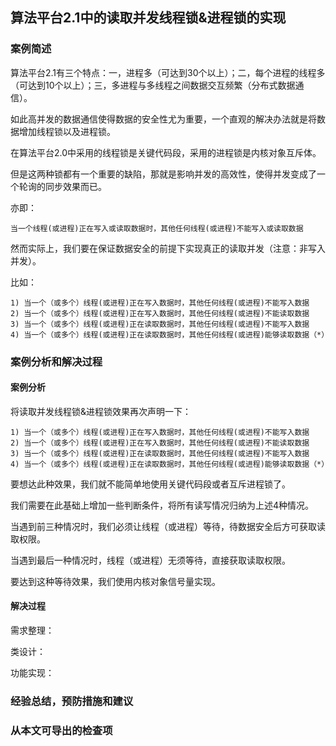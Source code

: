 
## 算法平台2.1中的读取并发线程锁&进程锁的实现

### 案例简述

算法平台2.1有三个特点：一，进程多（可达到30个以上）；二，每个进程的线程多（可达到10个以上）；三，多进程与多线程之间数据交互频繁（分布式数据通信）。

如此高并发的数据通信使得数据的安全性尤为重要，一个直观的解决办法就是将数据增加线程锁以及进程锁。

在算法平台2.0中采用的线程锁是关键代码段，采用的进程锁是内核对象互斥体。

但是这两种锁都有一个重要的缺陷，那就是影响并发的高效性，使得并发变成了一个轮询的同步效果而已。

亦即：

    当一个线程(或进程)正在写入或读取数据时，其他任何线程(或进程)不能写入或读取数据

然而实际上，我们要在保证数据安全的前提下实现真正的读取并发（注意：非写入并发）。

比如：

    1) 当一个（或多个）线程(或进程)正在写入数据时，其他任何线程(或进程)不能写入数据
    2) 当一个（或多个）线程(或进程)正在写入数据时，其他任何线程(或进程)不能读取数据
    3) 当一个（或多个）线程(或进程)正在读取数据时，其他任何线程(或进程)不能写入数据
    4) 当一个（或多个）线程(或进程)正在读取数据时，其他任何线程(或进程)能够读取数据（*）

### 案例分析和解决过程

#### 案例分析

将读取并发线程锁&进程锁效果再次声明一下：

    1) 当一个（或多个）线程(或进程)正在写入数据时，其他任何线程(或进程)不能写入数据
    2) 当一个（或多个）线程(或进程)正在写入数据时，其他任何线程(或进程)不能读取数据
    3) 当一个（或多个）线程(或进程)正在读取数据时，其他任何线程(或进程)不能写入数据
    4) 当一个（或多个）线程(或进程)正在读取数据时，其他任何线程(或进程)能够读取数据（*）

要想达此种效果，我们就不能简单地使用关键代码段或者互斥进程锁了。

我们需要在此基础上增加一些判断条件，将所有读写情况归纳为上述4种情况。

当遇到前三种情况时，我们必须让线程（或进程）等待，待数据安全后方可获取读取权限。

当遇到最后一种情况时，线程（或进程）无须等待，直接获取读取权限。

要达到这种等待效果，我们使用内核对象信号量实现。

#### 解决过程

需求整理：


类设计：

功能实现：







### 经验总结，预防措施和建议

### 从本文可导出的检查项















